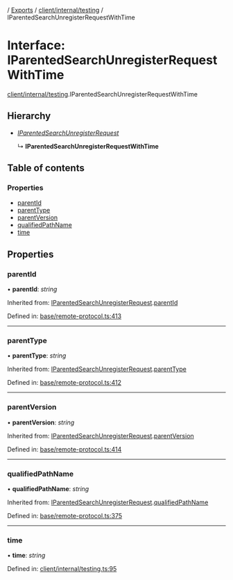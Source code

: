 [](../README.md) / [Exports](../modules.md) / [client/internal/testing](../modules/client_internal_testing.md) / IParentedSearchUnregisterRequestWithTime

# Interface: IParentedSearchUnregisterRequestWithTime

[client/internal/testing](../modules/client_internal_testing.md).IParentedSearchUnregisterRequestWithTime

## Hierarchy

* [*IParentedSearchUnregisterRequest*](remote_protocol.iparentedsearchunregisterrequest.md)

  ↳ **IParentedSearchUnregisterRequestWithTime**

## Table of contents

### Properties

- [parentId](client_internal_testing.iparentedsearchunregisterrequestwithtime.md#parentid)
- [parentType](client_internal_testing.iparentedsearchunregisterrequestwithtime.md#parenttype)
- [parentVersion](client_internal_testing.iparentedsearchunregisterrequestwithtime.md#parentversion)
- [qualifiedPathName](client_internal_testing.iparentedsearchunregisterrequestwithtime.md#qualifiedpathname)
- [time](client_internal_testing.iparentedsearchunregisterrequestwithtime.md#time)

## Properties

### parentId

• **parentId**: *string*

Inherited from: [IParentedSearchUnregisterRequest](remote_protocol.iparentedsearchunregisterrequest.md).[parentId](remote_protocol.iparentedsearchunregisterrequest.md#parentid)

Defined in: [base/remote-protocol.ts:413](https://github.com/onzag/itemize/blob/0569bdf2/base/remote-protocol.ts#L413)

___

### parentType

• **parentType**: *string*

Inherited from: [IParentedSearchUnregisterRequest](remote_protocol.iparentedsearchunregisterrequest.md).[parentType](remote_protocol.iparentedsearchunregisterrequest.md#parenttype)

Defined in: [base/remote-protocol.ts:412](https://github.com/onzag/itemize/blob/0569bdf2/base/remote-protocol.ts#L412)

___

### parentVersion

• **parentVersion**: *string*

Inherited from: [IParentedSearchUnregisterRequest](remote_protocol.iparentedsearchunregisterrequest.md).[parentVersion](remote_protocol.iparentedsearchunregisterrequest.md#parentversion)

Defined in: [base/remote-protocol.ts:414](https://github.com/onzag/itemize/blob/0569bdf2/base/remote-protocol.ts#L414)

___

### qualifiedPathName

• **qualifiedPathName**: *string*

Inherited from: [IParentedSearchUnregisterRequest](remote_protocol.iparentedsearchunregisterrequest.md).[qualifiedPathName](remote_protocol.iparentedsearchunregisterrequest.md#qualifiedpathname)

Defined in: [base/remote-protocol.ts:375](https://github.com/onzag/itemize/blob/0569bdf2/base/remote-protocol.ts#L375)

___

### time

• **time**: *string*

Defined in: [client/internal/testing.ts:95](https://github.com/onzag/itemize/blob/0569bdf2/client/internal/testing.ts#L95)
